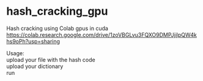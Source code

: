 # hash_cracking_gpu
Hash cracking using Colab gpus in cuda
<br>
https://colab.research.google.com/drive/1zoVBGLvu3FQXO9DMPJjilpQW4khs9oPh?usp=sharing

Usage:
<br>upload your file with the hash code
<br>upload your dictionary
<br>run 
